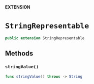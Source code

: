 **EXTENSION**

# `StringRepresentable`
```swift
public extension StringRepresentable
```

## Methods
### `stringValue()`

```swift
func stringValue() throws -> String
```
